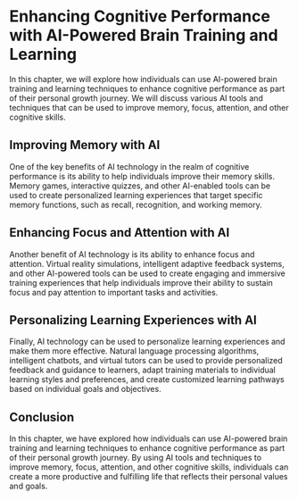 Enhancing Cognitive Performance with AI-Powered Brain Training and Learning
=========================================================================================================================

In this chapter, we will explore how individuals can use AI-powered brain training and learning techniques to enhance cognitive performance as part of their personal growth journey. We will discuss various AI tools and techniques that can be used to improve memory, focus, attention, and other cognitive skills.

Improving Memory with AI
------------------------

One of the key benefits of AI technology in the realm of cognitive performance is its ability to help individuals improve their memory skills. Memory games, interactive quizzes, and other AI-enabled tools can be used to create personalized learning experiences that target specific memory functions, such as recall, recognition, and working memory.

Enhancing Focus and Attention with AI
-------------------------------------

Another benefit of AI technology is its ability to enhance focus and attention. Virtual reality simulations, intelligent adaptive feedback systems, and other AI-powered tools can be used to create engaging and immersive training experiences that help individuals improve their ability to sustain focus and pay attention to important tasks and activities.

Personalizing Learning Experiences with AI
------------------------------------------

Finally, AI technology can be used to personalize learning experiences and make them more effective. Natural language processing algorithms, intelligent chatbots, and virtual tutors can be used to provide personalized feedback and guidance to learners, adapt training materials to individual learning styles and preferences, and create customized learning pathways based on individual goals and objectives.

Conclusion
----------

In this chapter, we have explored how individuals can use AI-powered brain training and learning techniques to enhance cognitive performance as part of their personal growth journey. By using AI tools and techniques to improve memory, focus, attention, and other cognitive skills, individuals can create a more productive and fulfilling life that reflects their personal values and goals.
